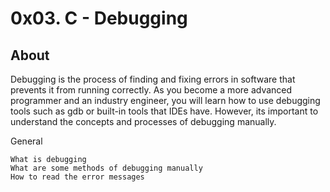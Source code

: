 # 0x03. C - Debugging
## About
Debugging is the process of finding and fixing errors in software that prevents it from running correctly. As you become a more advanced programmer and an industry engineer, you will learn how to use debugging tools such as gdb or built-in tools that IDEs have. However, its important to understand the concepts and processes of debugging manually.

General

    What is debugging
    What are some methods of debugging manually
    How to read the error messages
